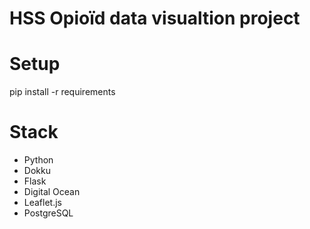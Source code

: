 # HSS Opioïd data visualtion project

# Setup
pip install -r requirements

# Stack
* Python
* Dokku
* Flask
* Digital Ocean
* Leaflet.js
* PostgreSQL
